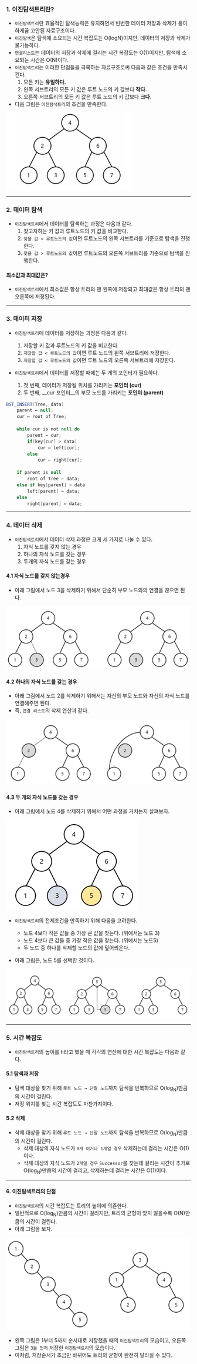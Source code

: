### 1. 이진탐색트리란?

- `이진탐색트리`란 효율적인 탐색능력은 유지하면서 빈번한 데이터 저장과 삭제가 용이하게끔 고안된 자료구조이다.
- `이진탐색`은 탐색에 소요되는 시간 복잡도는 O(logN)이지만, 데이터의 저장과 삭제가 불가능하다.
- `연결리스트`는 데이터의 저장과 삭제에 걸리는 시간 복잡도는 O(1)이지만, 탐색에 소요되는 시간은 O(N)이다.
- `이진탐색트리`는 이러한 단점들을 극복하는 자료구조로써 다음과 같은 조건을 만족시킨다.
  1. 모든 키는 __유일하다.__
  2. 왼쪽 서브트리의 모든 키 값은 루트 노드의 키 값보다 __작다.__
  3. 오른쪽 서브트리의 모든 키 값은 루트 노드의 키 값보다 __크다.__
- 다음 그림은 `이진탐색트리`의 조건을 만족한다.

<img src="../자료/이진탐색트리.png" style="zoom:60%;" />

---

### 2. 데이터 탐색

- `이진탐색트리`에서 데이터를 탐색하는 과정은 다음과 같다.
  1. 찾고자하는 키 값과 루트노드의 키 값을 비교한다.
  2. `찾을 값 < 루트노드의 값`이면 루트노드의 왼쪽 서브트리를 기준으로 탐색을 진행한다.
  3. `찾을 값 > 루트노드의 값`이면 루트노드의 오른쪽 서브트리를 기준으로 탐색을 진행한다.

#### 최소값과 최대값은?

- `이진탐색트리`에서 최소값은 항상 트리의 맨 왼쪽에 저장되고 최대값은 항상 트리의 맨 오른쪽에 저장된다.

---

### 3. 데이터 저장

- `이진탐색트리`에 데이터를 저장하는 과정은 다음과 같다.
  1. 저장할 키 값과 루트노드의 키 값을 비교한다.
  2. `저장할 값 < 루트노드의 값`이면 루트 노드의 왼쪽 서브트리에 저장한다.
  3. `저장할 값 < 루트노드의 값`이면 루트 노드의 오른쪽 서브트리에 저장한다.

- `이진탐색트리`에서 데이터를 저장할 때에는 두 개의 포인터가 필요하다.
  1. 첫 번째, 데이터가 저장될 위치를 가리키는 __포인터 (cur)__
  2. 두 번째, __cur 포인터__의 부모 노드를 가리키는 __포인터 (parent)__

```java
BST_INSERT(Tree, data)
    parent ← null;
    cur ← root of Tree;

	while cur is not null do
        parent ← cur;
		if(key[cur] > data)
            cur ← left[cur];
		else
            cur ← right[cur];

	if parent is null
        root of Tree ← data;
	else if key[parent] > data
        left[parent] ← data;
	else
        right[parent] ← data;
```

---

### 4. 데이터 삭제

- `이진탐색트리`에서 데이터 삭제 과정은 크게 세 가지로 나눌 수 있다.
  1. 자식 노드를 갖지 않는 경우
  2. 하나의 자식 노드를 갖는 경우
  3. 두개의 자식 노드를 갖는 경우



#### 4.1 자식 노드를 갖지 않는경우

- 아래 그림에서 노드 3을 삭제하기 위해서 단순히 부모 노드와의 연결을 끊으면 된다.

<img src="../자료/0자식.png" style="zoom:60%;" />



#### 4.2 하나의 자식 노드를 갖는 경우

- 아래 그림에서 노드 2를 삭제하기 위해서는 자신의 부모 노드와 자신의 자식 노드를 연결해주면 된다.
- 즉, `연결 리스트`의 삭제 연산과 같다.

<img src="../자료/1자식.png" style="zoom:60%;" />



#### 4.3 두 개의 자식 노드를 갖는 경우

- 아래 그림에서 노드 4를 삭제하기 위해서 어떤 과정을 거치는지 살펴보자.

<img src="../자료/2자식.png" style="zoom:60%;" />

- `이진탐색트리`의 전제조건을 만족하기 위해 다음을 고려한다.
  - 노드 4보다 작은 값들 중 가장 큰 값을 찾는다. (위에서는 노드 3)
  - 노드 4보다 큰 값들 중 가장 작은 값을 찾는다. (위에서는 노드5)
  - 두 노드 중 하나를 삭제할 노드의 값에 덮어씌운다.

- 아래 그림은, 노드 5를 선택한 것이다.

![](../자료/2자식2.png)

---

### 5. 시간 복잡도

- `이진탐색트리`의 높이를 h라고 했을 때 각각의 연산에 대한 시간 복잡도는 다음과 같다.

#### 5.1 탐색과 저장

- 탐색 대상을 찾기 위해 `루트 노드 → 단말 노드`까지 탐색을 반복하므로 O(log<sub>N</sub>)만큼의 시간이 걸린다.
- 저장 위치를 찾는 시간 복잡도도 마찬가지이다.

#### 5.2 삭제

- 삭제 대상을 찾기 위해 `루트 노드 → 단말 노드`까지 탐색을 반복하므로 O(log<sub>N</sub>)만큼의 시간이 걸린다.
  - 삭제 대상의 자식 노드가 `0개 이거나 1개일 경우` 삭제하는데 걸리는 시간은 O(1)이다.
  - 삭제 대상의 자식 노드가 `2개일 경우` `Successor`를 찾는데 걸리는 시간이 추가로  O(log<sub>N</sub>)만큼의 시간이 걸리고,  삭제하는데 걸리는 시간은 O(1)이다.

---

#### 6. 이진탐색트리의 단점

- `이진탐색트리`의 시간 복잡도는 트리의 높이에 의존한다.
- 일반적으로  O(log<sub>N</sub>)만큼의 시간이 걸리지만, 트리의 균형이 맞지 않을수록 O(N)만큼의 시간이 걸린다.
- 아래 그림을 보자.

<img src="../자료/이진탐색트리의단점.PNG" style="zoom:60%;" />

- 왼쪽 그림은 1부터 5까지 순서대로 저장했을 때의 `이진탐색트리`의 모습이고, 오른쪽 그림은 `3을 먼저` 저장한 `이진탐색트리`의 모습이다.
- 이처럼, 저장순서가 조금만 바뀌어도 트리의 균형이 완전히 달라질 수 있다.